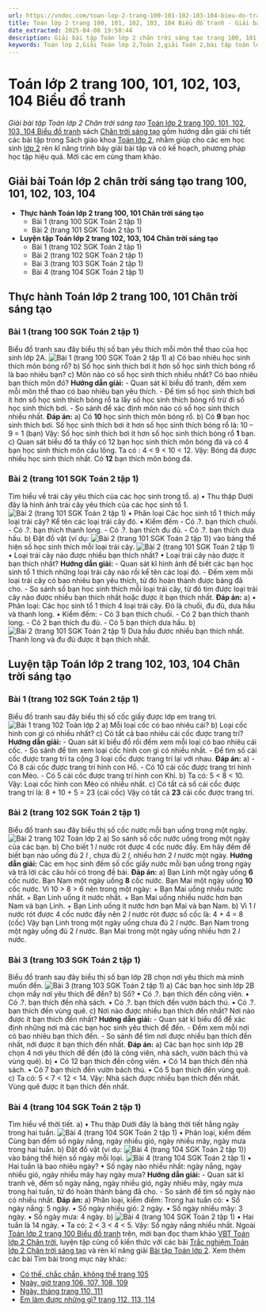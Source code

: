 ```yaml
---
url: https://vndoc.com/toan-lop-2-trang-100-101-102-103-104-bieu-do-tranh-255575
title: Toán lớp 2 trang 100, 101, 102, 103, 104 Biểu đồ tranh - Giải bài tập Toán lớp 2 Chân trời sáng tạo - VnDoc.com
date_extracted: 2025-04-08 19:50:44
description: Giải bài tập Toán lớp 2 chân trời sáng tạo trang 100, 101, 102, 103, 104 có lời giải chi tiết giúp các em chuẩn bị trước phần giải toán lớp 2 chân trời sáng tạo trên lớp thêm hiệu quả.
keywords: Toán lớp 2,Giải Toán lớp 2,Toán 2,giải Toán 2,bài tập toán lớp 2,toan lop 2,toán lớp 2 tập 1,toán lớp 2 tập 2,toán 2 tập 1,toán 2 tập 2,học toán lớp 2,toán lớp 2 sách Chân trời,toán lớp 2 chân trời sáng tạo,Sách giáo khoa lớp 2 Chân trời sáng tạo,giải bài tập toán lớp 2 chân trời sáng tạo,giải toán lớp 2 chân trời sáng tạo,Toán lớp 2 trang 101 chân trời sáng tạo,Toán 2 trang 102 chân trời sáng tạo,giải sách toán lớp 2 chân trời sáng tạo,bài giải toán lớp 2 chân trời sáng tạo
---
```


# Toán lớp 2 trang 100, 101, 102, 103, 104 Biểu đồ tranh
 _Giải bài tập Toán lớp 2 Chân trời sáng tạo_
[Toán lớp 2 trang 100, 101, 102, 103, 104 Biểu đồ tranh](<https://vndoc.com/toan-lop-2-trang-100-101-102-103-104-bieu-do-tranh-255575>) sách [Chân trời sáng tạo](<https://vndoc.com/bo-sach-chan-troi-sang-tao-lop-2-232825>) gồm hướng dẫn giải chi tiết các bài tập trong  Sách giáo khoa [Toán lớp 2](<https://vndoc.com/toan-lop2> "Toán lớp 2"), nhằm giúp cho các em học sinh [lớp 2](<https://vndoc.com/tai-lieu-hoc-tap-lop2>) rèn kĩ năng trình bày giải bài tập và có kế hoạch, phương pháp học tập hiệu quả. Mời các em cùng tham khảo.
## **Giải bài Toán lớp 2 chân trời sáng tạo trang 100, 101, 102, 103, 104**
  * **Thực hành Toán lớp 2 trang 100, 101 Chân trời sáng tạo**
    * Bài 1 \(trang 100 SGK Toán 2 tập 1\)
    * Bài 2 \(trang 101 SGK Toán 2 tập 1\)
  * **Luyện tập Toán lớp 2 trang 102, 103, 104 Chân trời sáng tạo**
    * Bài 1 \(trang 102 SGK Toán 2 tập 1\)
    * Bài 2 \(trang 102 SGK Toán 2 tập 1\)
    * Bài 3 \(trang 103 SGK Toán 2 tập 1\)
    * Bài 4 \(trang 104 SGK Toán 2 tập 1\)

## **Thực hành Toán lớp 2 trang 100, 101 Chân trời sáng tạo**
### Bài 1 \(trang 100 SGK Toán 2 tập 1\)
Biểu đồ tranh sau đây biểu thị số bạn yêu thích mỗi môn thể thao của học sinh lớp 2A.
![Bài 1 \(trang 100 SGK Toán 2 tập 1\)](https://i.vdoc.vn/data/image/2022/01/28/toan-lop-2-1.jpg)
a\) Có bao nhiêu học sinh thích môn bóng rổ?
b\) Số học sinh thích bơi ít hơn số học sinh thích bóng rổ là bao nhiêu bạn?
c\) Môn nào có số học sinh thích nhiều nhất?
Có bao nhiêu bạn thích môn đó?
**Hướng dẫn giải:**
\- Quan sát kĩ biểu đồ tranh, đếm xem mỗi môn thể thao có bao nhiêu bạn yêu thích.
\- Để tìm số học sinh thích bơi ít hơn số học sinh thích bóng rổ ta lấy số học sinh thích bóng rổ trừ đi số học sinh thích bơi.
\- So sánh để xác định môn nào có số học sinh thích nhiều nhất.
**Đáp án:**
a\) Có **10** học sinh thích môn bóng rổ.
b\) Có **9** bạn học sinh thích bơi.
Số học sinh thích bơi ít hơn số học sinh thích bóng rổ là:
10 – 9 = 1 \(bạn\)
Vậy: Số học sinh thích bơi ít hơn số học sinh thích bóng rổ **1** bạn.
c\) Quan sát biểu đồ ta thấy có 12 bạn học sinh thích môn bóng đá và có 4 bạn học sinh thích môn cầu lông.
Ta có : 4 < 9 < 10 < 12.
Vậy: Bóng đá được nhiều học sinh thích nhất. Có **12** bạn thích môn bóng đá.
### Bài 2 \(trang 101 SGK Toán 2 tập 1\)
Tìm hiểu về trái cây yêu thích của các học sinh trong tổ.
a\) • Thu thập
Dưới đây là hình ảnh trái cây yêu thích của các học sinh tổ 1.
![Bài 2 \(trang 101 SGK Toán 2 tập 1\)](https://i.vdoc.vn/data/image/2022/01/28/toan-lop-2-2.jpg)
• Phân loại
Các học sinh tổ 1 thích mấy loại trái cây? Kể tên các loại trái cây đó.
• Kiểm đếm
\- Có .?. bạn thích chuối. - Có .?. bạn thích thanh long.
\- Có .?. bạn thích đu đủ. - Có .?. bạn thích dưa hấu.
b\) Đặt đồ vật \(ví dụ: ![Bài 2 \(trang 101 SGK Toán 2 tập 1\)](https://i.vdoc.vn/data/image/2022/01/28/toan-lop-2-3.jpg)\) vào bảng thể hiện số học sinh thích mỗi loại trái cây.
![Bài 2 \(trang 101 SGK Toán 2 tập 1\)](https://i.vdoc.vn/data/image/2022/01/28/toan-lop-2-4.jpg)
• Loại trái cây nào được nhiều bạn thích nhất?
• Loại trái cây nào được ít bạn thích nhất?
**Hướng dẫn giải:**
\- Quan sát kĩ hình ảnh để biết các bạn học sinh tổ 1 thích những loại trái cây nào rồi kể tên các loại đó.
\- Đếm xem mỗi loại trái cây có bao nhiêu bạn yêu thích, từ đó hoàn thành được bảng đã cho.
\- So sánh số bạn học sinh thích mỗi loại trái cây, từ đó tìm được loại trái cây nào được nhiều bạn thích nhất hoặc được ít bạn thích nhất.
**Đáp án:**
a\) • Phân loại: Các học sinh tổ 1 thích 4 loại trái cây. Đó là chuối, đu đủ, dưa hấu và thanh long.
• Kiểm đếm:
\- Có 3 bạn thích chuối. - Có 2 bạn thích thanh long.
\- Có 2 bạn thích đu đủ. - Có 5 bạn thích dưa hấu.
b\)
![Bài 2 \(trang 101 SGK Toán 2 tập 1\)](https://i.vdoc.vn/data/image/2022/01/28/toan-lop-2-5.jpg)
Dưa hấu đươc nhiều bạn thích nhất.
Thanh long và đu đủ được ít bạn thích nhất.
## **Luyện tập Toán lớp 2 trang 102, 103, 104 Chân trời sáng tạo**
### Bài 1 \(trang 102 SGK Toán 2 tập 1\)
Biểu đồ tranh sau đây biểu thị số cốc giấy được lớp em trang trí.
![Bài 1 trang 102 Toán lớp 2](https://i.vdoc.vn/data/image/2022/01/28/toan-lop-2-6.jpg)
a\) Mỗi loại cốc có bao nhiêu cái?
b\) Loại cốc hình con gì có nhiều nhất?
c\) Có tất cả bao nhiêu cái cốc được trang trí?
**Hướng dẫn giải:**
\- Quan sát kĩ biểu đồ rồi đếm xem mỗi loại có bao nhiêu cái cốc.
\- So sánh để tìm xem loại cốc hình con gì có nhiều nhất.
\- Để tìm số cái cốc được trang trí ta cộng 3 loại cốc được trang trí lại với nhau.
**Đáp án:**
a\) - Có 8 cái cốc được trang trí hình con Hổ.
\- Có 10 cái cốc được trang trí hình con Mèo.
\- Có 5 cái cốc được trang trí hình con Khỉ.
b\) Ta có: 5 < 8 < 10.
Vậy: Loại cốc hình con Mèo có nhiều nhất.
c\) Có tất cả số cái cốc được trang trí là:
8 + 10 + 5 = 23 \(cái cốc\)
Vậy có tất cả **23** cái cốc được trang trí.
### Bài 2 \(trang 102 SGK Toán 2 tập 1\)
Biểu đồ tranh sau đây biểu thị số cốc nước mỗi bạn uống trong một ngày.
![Bài 2 trang 102 Toán lớp 2](https://i.vdoc.vn/data/image/2022/01/28/toan-lop-2-7.jpg)
a\) So sánh số cốc nước uống trong một ngày của các bạn.
b\) Cho biết 1 _l_ nước rót được 4 cốc nước đầy.
Em hãy đếm để biết bạn nào uống đủ 2 _l_ , chưa đủ 2 _l,_ nhiều hơn 2 _l_ nước một ngày.
**Hướng dẫn giải:**
Các em học sinh đếm số cốc giấy nước mỗi bạn uống trong ngày và trả lời các câu hỏi có trong đề bài.
**Đáp án:**
a\) Bạn Linh một ngày uống **6** cốc nước.
Bạn Nam một ngày uống **8** cốc nước.
Bạn Mai một ngày uống **10** cốc nước.
Vì 10 > 8 > 6 nên trong một ngày:
\+ Bạn Mai uống nhiều nước nhất.
\+ Bạn Linh uống ít nước nhất.
\+ Bạn Mai uống nhiều nước hơn bạn Nam và bạn Linh.
\+ Bạn Linh uống ít nước hơn bạn Mai và bạn Nam.
b\) Vì 1 _l_ nước rót được 4 cốc nước đầy nên 2 _l_ nước rót được số cốc là:
4 + 4 = 8 \(cốc\)
Vậy bạn Linh trong một ngày uống chưa đủ 2 _l_ nước.
Bạn Nam trong một ngày uống đủ 2 _l_ nước.
Bạn Mai trong một ngày uống nhiều hơn 2 _l_ nước.
### Bài 3 \(trang 103 SGK Toán 2 tập 1\)
Biểu đồ tranh sau đây biểu thị số bạn lớp 2B chọn nơi yêu thích mà mình muốn đến.
![Bài 3 \(trang 103 SGK Toán 2 tập 1\)](https://i.vdoc.vn/data/image/2022/01/28/toan-lop-2-8.jpg)
a\) Các bạn học sinh lớp 2B chọn mấy nơi yêu thích để đến?
b\) Số?
• Có .?. bạn thích đến công viên.
• Có .?. bạn thích đến nhà  sách.
• Có .?. bạn thích đến vườn bách thú.
• Có .?. bạn thích đến vùng quê.
c\) Nơi nào được nhiều bạn thích đến nhất?
Nơi nào được ít bạn thích đến nhất?
**Hướng dẫn giải:**
\- Quan sát kĩ biểu đồ để xác định những nơi mà các bạn học sinh yêu thích để đến.
\- Đếm xem mỗi nơi có bao nhiêu bạn thích đến.
\- So sánh để tìm nơi được nhiều bạn thích đến nhất, nới được ít bạn thích đến nhất.
**Đáp án:**
a\) Các bạn học sinh lớp 2B chọn 4 nơi yêu thích để đến \(đó là công viên, nhà sách, vườn bách thú và vùng quê\).
b\)
• Có 12 bạn thích đến công viên.
• Có 14 bạn thích đến nhà sách.
• Có 7 bạn thích đến vườn bách thú.
• Có 5 bạn thích đến vùng quê.
c\) Ta có: 5 < 7 < 12 < 14.
Vậy: Nhà sách được nhiều bạn thích đến nhất.
Vùng quê được ít bạn thích đến nhất.
### Bài 4 \(trang 104 SGK Toán 2 tập 1\)
Tìm hiểu về thời tiết.
a\) • Thu thập
Dưới đây là bảng thời tiết hằng ngày trong hai tuần.
![Bài 4 \(trang 104 SGK Toán 2 tập 1\)](https://i.vdoc.vn/data/image/2022/01/28/toan-lop-2-9.jpg)
• Phân loại, kiểm đếm
Cùng bạn đếm số ngày nắng, ngày nhiều gió, ngày nhiều mây, ngày mưa trong hai tuần.
b\) Đặt đồ vật \(ví dụ: ![Bài 4 \(trang 104 SGK Toán 2 tập 1\)](https://i.vdoc.vn/data/image/2022/01/28/toan-lop-2-3.jpg)\) vào bảng thể hiện số ngày mỗi loại.
![Bài 4 \(trang 104 SGK Toán 2 tập 1\)](https://i.vdoc.vn/data/image/2022/01/28/toan-lop-2-10.jpg)
• Hai tuần là bao nhiêu ngày?
• Số ngày nào nhiều nhất: ngày nắng, ngày nhiều gió, ngày nhiều mây hay ngày mưa?
**Hướng dẫn giải:**
\- Quan sát kĩ tranh vẽ, đếm số ngày nắng, ngày nhiều gió, ngày nhiều mây, ngày mưa trong hai tuần, từ đó hoàn thành bảng đã cho.
\- So sánh để tìm số ngày nào có nhiều nhất.
**Đáp án:**
a\) Phân loại, kiểm điểm:
Trong hai tuần có:
• Số ngày nắng: 5 ngày.
• Số ngày nhiều gió: 2 ngày.
• Số ngày nhiều mây: 3 ngày.
• Số ngày mưa: 4 ngày.
b\)
![Bài 4 \(trang 104 SGK Toán 2 tập 1\)](https://i.vdoc.vn/data/image/2022/01/28/toan-lop-2-11.jpg)
• Hai tuần là 14 ngày.
• Ta có: 2 < 3 < 4 < 5.
Vậy: Số ngày nắng nhiều nhất.
Ngoài [Toán lớp 2 trang 100 Biểu đồ tranh](<https://vndoc.com/toan-lop-2-trang-100-101-102-103-104-bieu-do-tranh-255575>) trên, mời bạn đọc tham khảo [VBT Toán lớp 2 Chân trời](<https://vndoc.com/vo-bai-tap-toan-lop-2-chan-troi-sang-tao> "VBT Toán lớp 2 Chân trời"), luyện tập củng cố kiến thức với các bài [Trắc nghiệm Toán lớp 2 Chân trời sáng tạo](<https://vndoc.com/trac-nghiem-toan-lop-2-chan-troi-sang-tao> "Trắc nghiệm Toán lớp 2 Chân trời sáng tạo") và rèn kĩ năng giải [Bài tập Toán lớp 2](<https://vndoc.com/bai-tap-toan-lop2> "Bài tập Toán lớp 2").
Xem thêm các bài Tìm bài trong mục này khác:
  * [Có thể, chắc chắn, không thể trang 105](</toan-lop-2-trang-105-co-the-chac-chan-khong-the-256787>)
  * [Ngày, giờ trang 106, 107, 108, 109](</toan-lop-2-trang-107-108-109-ngay-gio-256788>)
  * [Ngày, tháng trang 110, 111](</toan-lop-2-trang-110-111-ngay-thang-256936>)
  * [Em làm được những gì? trang 112, 113, 114](</toan-lop-2-trang-112-113-114-em-lam-duoc-nhung-gi-256984>)

